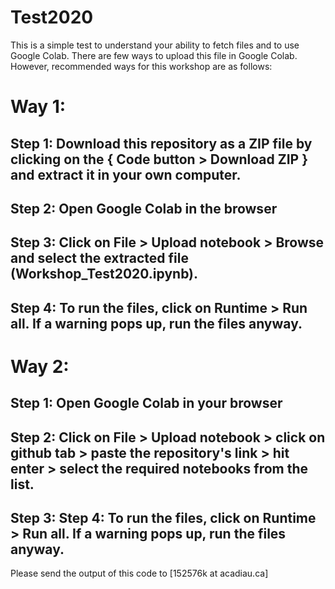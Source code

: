# Test2020
This is a simple test to understand your ability to fetch files and to use Google Colab.
There are few ways to upload this file in Google Colab. However, recommended ways for this workshop are as follows:

# Way 1:

## Step 1: Download this repository as a ZIP file by clicking on the { Code button > Download ZIP } and extract it in your own computer.
## Step 2: Open Google Colab in the browser
## Step 3: Click on File > Upload notebook > Browse and select the extracted file (Workshop_Test2020.ipynb).
## Step 4: To run the files, click on Runtime > Run all. If a warning pops up, run the files anyway.

# Way 2:

## Step 1: Open Google Colab in your browser
## Step 2: Click on File > Upload notebook > click on github tab > paste the repository's link > hit enter > select the required notebooks from the list.
## Step 3: Step 4: To run the files, click on Runtime > Run all. If a warning pops up, run the files anyway.


Please send the output of this code to [152576k at acadiau.ca]
